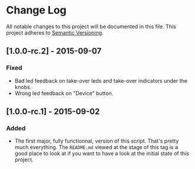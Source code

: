 # Change Log
All notable changes to this project will be documented in this file.
This project adheres to [Semantic Versioning](http://semver.org/).

## [1.0.0-rc.2] - 2015-09-07
### Fixed
- Bad led feedback on take-over leds and take-over indicators under the knobs.
- Wrong led feedback on "Device" button.


## [1.0.0-rc.1] - 2015-09-02
### Added
- The first major, fully functionnal, version of this script. That's pretty much everything.
  The `README.md` viewed at the stage of this tag is a good place to look at if you want to
  have a look at the initial state of this project.

